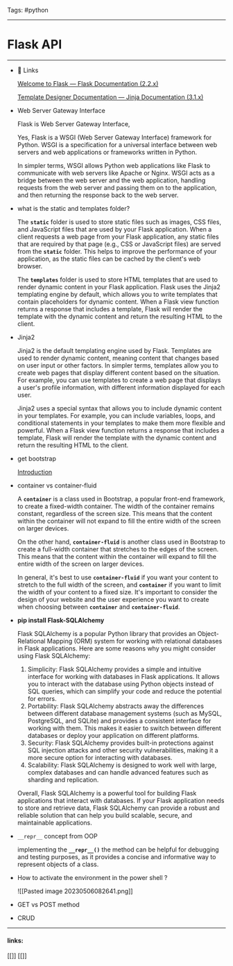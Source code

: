 
Tags: #python 

------------------------------------------

# Flask API

---

- 🔗 Links
    
    [Welcome to Flask — Flask Documentation (2.2.x)](https://flask.palletsprojects.com/en/2.2.x/)
    
    [Template Designer Documentation — Jinja Documentation (3.1.x)](https://jinja.palletsprojects.com/en/3.1.x/templates/)
    
- Web Server Gateway Interface
    
    Flask is Web Server Gateway Interface, 
    
    Yes, Flask is a WSGI (Web Server Gateway Interface) framework for Python. WSGI is a specification for a universal interface between web servers and web applications or frameworks written in Python.
    
    In simpler terms, WSGI allows Python web applications like Flask to communicate with web servers like Apache or Nginx. WSGI acts as a bridge between the web server and the web application, handling requests from the web server and passing them on to the application, and then returning the response back to the web server.
    

- what is the static and templates folder?
    
    The **`static`** folder is used to store static files such as images, CSS files, and JavaScript files that are used by your Flask application. When a client requests a web page from your Flask application, any static files that are required by that page (e.g., CSS or JavaScript files) are served from the **`static`** folder. This helps to improve the performance of your application, as the static files can be cached by the client's web browser.
    
    The **`templates`** folder is used to store HTML templates that are used to render dynamic content in your Flask application. Flask uses the Jinja2 templating engine by default, which allows you to write templates that contain placeholders for dynamic content. When a Flask view function returns a response that includes a template, Flask will render the template with the dynamic content and return the resulting HTML to the client.
    
- Jinja2
    
    Jinja2 is the default templating engine used by Flask. Templates are used to render dynamic content, meaning content that changes based on user input or other factors. In simpler terms, templates allow you to create web pages that display different content based on the situation. For example, you can use templates to create a web page that displays a user's profile information, with different information displayed for each user.
    
    Jinja2 uses a special syntax that allows you to include dynamic content in your templates. For example, you can include variables, loops, and conditional statements in your templates to make them more flexible and powerful. When a Flask view function returns a response that includes a template, Flask will render the template with the dynamic content and return the resulting HTML to the client.
    
- get bootstrap
    
    [Introduction](https://getbootstrap.com/docs/5.0/getting-started/introduction/)
    
- container vs container-fluid
    
    A **`container`** is a class used in Bootstrap, a popular front-end framework, to create a fixed-width container. The width of the container remains constant, regardless of the screen size. This means that the content within the container will not expand to fill the entire width of the screen on larger devices.
    
    On the other hand, **`container-fluid`** is another class used in Bootstrap to create a full-width container that stretches to the edges of the screen. This means that the content within the container will expand to fill the entire width of the screen on larger devices.
    
    In general, it's best to use **`container-fluid`** if you want your content to stretch to the full width of the screen, and **`container`** if you want to limit the width of your content to a fixed size. It's important to consider the design of your website and the user experience you want to create when choosing between **`container`** and **`container-fluid`**.
    
- **pip install Flask-SQLAlchemy**
    
    Flask SQLAlchemy is a popular Python library that provides an Object-Relational Mapping (ORM) system for working with relational databases in Flask applications. Here are some reasons why you might consider using Flask SQLAlchemy:
    
    1. Simplicity: Flask SQLAlchemy provides a simple and intuitive interface for working with databases in Flask applications. It allows you to interact with the database using Python objects instead of SQL queries, which can simplify your code and reduce the potential for errors.
    2. Portability: Flask SQLAlchemy abstracts away the differences between different database management systems (such as MySQL, PostgreSQL, and SQLite) and provides a consistent interface for working with them. This makes it easier to switch between different databases or deploy your application on different platforms.
    3. Security: Flask SQLAlchemy provides built-in protections against SQL injection attacks and other security vulnerabilities, making it a more secure option for interacting with databases.
    4. Scalability: Flask SQLAlchemy is designed to work well with large, complex databases and can handle advanced features such as sharding and replication.
    
    Overall, Flask SQLAlchemy is a powerful tool for building Flask applications that interact with databases. If your Flask application needs to store and retrieve data, Flask SQLAlchemy can provide a robust and reliable solution that can help you build scalable, secure, and maintainable applications.
    
- `__repr__`  concept from OOP
    
    implementing the **`__repr__()`**
     the method can be helpful for debugging and testing purposes, as it provides a concise and informative way to represent objects of a class.
    
- How to activate the environment in the power shell ?
    
    ![[Pasted image 20230506082641.png]]
    
- GET vs POST method
    
    
- CRUD

---------------------
#### links:
[[]]
[[]]